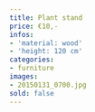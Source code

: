 ```yaml
---
title: Plant stand
price: €10,-
infos:
- 'material: wood'
- 'height: 120 cm'
categories:
- furniture
images:
- 20150131_0700.jpg
sold: false
---
```

